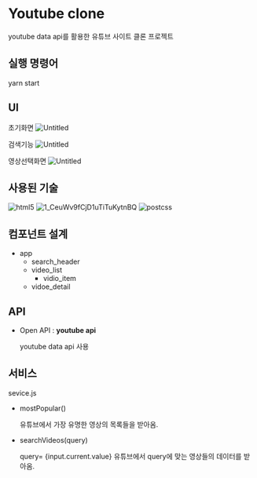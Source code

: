# Youtube clone

youtube data api를 활용한 유튜브 사이트 클론 프로젝트

## 실행 명령어

yarn start


## UI
초기화면
![Untitled](https://user-images.githubusercontent.com/68727627/125381618-33b27180-e3cf-11eb-868c-4b982d79d9bf.png)

검색기능
![Untitled](https://user-images.githubusercontent.com/68727627/125381732-60668900-e3cf-11eb-9e9c-9ab8fa7601fc.png)

영상선택화면
![Untitled](https://user-images.githubusercontent.com/68727627/125381849-9b68bc80-e3cf-11eb-9600-e5eb5ae4c012.png)


## 사용된 기술

![html5](https://user-images.githubusercontent.com/68727627/125381961-cce18800-e3cf-11eb-9a79-78c76f41c712.png) 
![1_CeuWv9fCjD1uTiTuKytnBQ](https://user-images.githubusercontent.com/68727627/125382010-de2a9480-e3cf-11eb-9ac6-4ec6cfd8d7df.png) 
![postcss](https://user-images.githubusercontent.com/68727627/125382054-ed114700-e3cf-11eb-8b2a-9fca859de74d.png) 

## 컴포넌트 설계

- app
    - search_header
    - video_list
        - vidio_item
    - vidoe_detail

## API

- Open API : **youtube api**

    youtube data api 사용

## 서비스

sevice.js

- mostPopular()

    유튜브에서 가장 유명한 영상의 목록들을 받아옴.

- searchVideos(query)

    query= {input.current.value} 유튜브에서 query에 맞는 영상들의 데이터를 받아옴.
